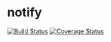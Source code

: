 # notify

[![Build Status](https://github.com/uw-it-aca/notify/workflows/tests/badge.svg?branch=master)](https://github.com/uw-it-aca/notify/actions)
[![Coverage Status](https://coveralls.io/repos/github/uw-it-aca/notify/badge.svg?branch=master)](https://coveralls.io/github/uw-it-aca/notify?branch=master)
